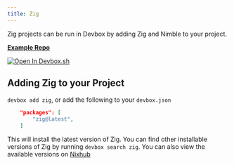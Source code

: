 ```yaml
---
title: Zig
---
```


Zig projects can be run in Devbox by adding Zig and Nimble to your project.

[**Example Repo**](https://https://github.com/synopkg/devbox/tree/main/examples/development/zig/zig-hello-world)

[![Open In Devbox.sh](https://jetpack.io/img/devbox/open-in-devbox.svg)](https://synopkg.github.io/devbox/open/templates/zig)

## Adding Zig to your Project

`devbox add zig`, or add the following to your `devbox.json`

```json
    "packages": [
        "zig@latest",
    ]
```

This will install the latest version of Zig. You can find other installable versions of Zig by running `devbox search zig`. You can also view the available versions on [Nixhub](https://www.nixhub.io/packages/zig)
